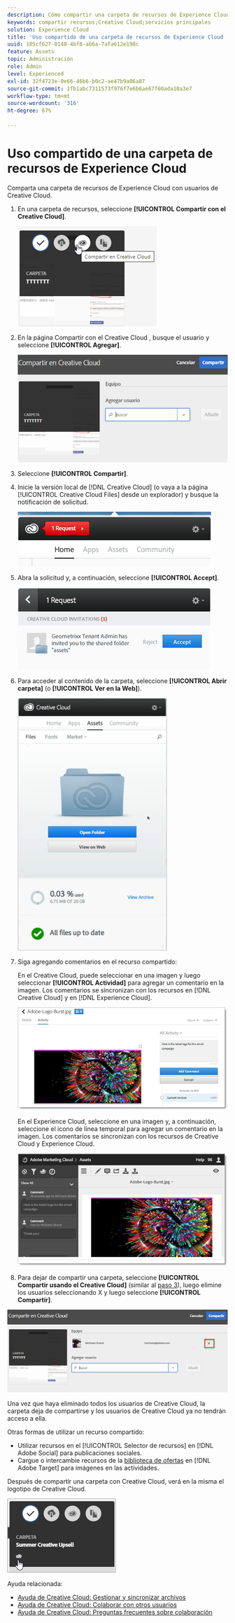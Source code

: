 ```yaml
---
description: Cómo compartir una carpeta de recursos de Experience Cloud con usuarios de Creative Cloud.
keywords: compartir recursos;Creative Cloud;servicios principales
solution: Experience Cloud
title: 'Uso compartido de una carpeta de recursos de Experience Cloud '
uuid: 105cf627-0148-4bf8-ab6a-7afa612e198c
feature: Assets
topic: Administración
role: Admin
level: Experienced
exl-id: 32f4723e-0e66-46b6-b0c2-ae47b9a06a87
source-git-commit: 1fb1abc7311573f976f7e6b6ae67f60ada10a3e7
workflow-type: tm+mt
source-wordcount: '316'
ht-degree: 67%

---
```


# Uso compartido de una carpeta de recursos de Experience Cloud

Comparta una carpeta de recursos de Experience Cloud con usuarios de Creative Cloud.

1. En una carpeta de recursos, seleccione **[!UICONTROL Compartir con el Creative Cloud]**.

   ![Resultado de los pasos](assets/asset-share-cc.png)
1. En la página Compartir con el Creative Cloud , busque el usuario y seleccione **[!UICONTROL Agregar]**.

   ![](assets/asset-share-cc-page.png)

1. Seleccione **[!UICONTROL Compartir]**.
1. Inicie la versión local de [!DNL Creative Cloud] (o vaya a la página [!UICONTROL Creative Cloud Files] desde un explorador) y busque la notificación de solicitud.

   ![](assets/cc_share_request.png)
1. Abra la solicitud y, a continuación, seleccione **[!UICONTROL Accept]**.

   ![Resultado de los pasos](assets/cc_share_accept.png)
1. Para acceder al contenido de la carpeta, seleccione **[!UICONTROL Abrir carpeta]** (o **[!UICONTROL Ver en la Web]**).

   ![Resultado de los pasos](assets/creative_cloud_open_folder.png)
1. Siga agregando comentarios en el recurso compartido:

   En el Creative Cloud, puede seleccionar en una imagen y luego seleccionar **[!UICONTROL Actividad]** para agregar un comentario en la imagen. Los comentarios se sincronizan con los recursos en [!DNL Creative Cloud] y en [!DNL Experience Cloud].

   ![](assets/asset_comment_cc.png)

   En el Experience Cloud, seleccione en una imagen y, a continuación, seleccione el icono de línea temporal para agregar un comentario en la imagen. Los comentarios se sincronizan con los recursos de Creative Cloud y Experience Cloud.

   ![](assets/asset_comment_mac.png)

1. Para dejar de compartir una carpeta, seleccione **[!UICONTROL Compartir usando el Creative Cloud]** (similar al [paso 3](t-share-creative-cloud.md#step_BA17CFA185284641A9B878BA29551996)), luego elimine los usuarios seleccionando X y luego seleccione **[!UICONTROL Compartir]**.

![](assets/asset_remove_user.png)

Una vez que haya eliminado todos los usuarios de Creative Cloud, la carpeta deja de compartirse y los usuarios de Creative Cloud ya no tendrán acceso a ella.

Otras formas de utilizar un recurso compartido:

* Utilizar recursos en el [!UICONTROL Selector de recursos] en [!DNL Adobe Social] para publicaciones sociales.
* Cargue o intercambie recursos de la [biblioteca de ofertas](https://experienceleague.adobe.com/docs/target/using/experiences/offers/manage-content.html?lang=es) en [!DNL Adobe Target] para imágenes en las actividades.

Después de compartir una carpeta con Creative Cloud, verá en la misma el logotipo de Creative Cloud.

![](assets/asset-cc-logo.png)

Ayuda relacionada:

* [Ayuda de Creative Cloud: Gestionar y sincronizar archivos](https://helpx.adobe.com/es/creative-cloud/help/sync-creative-cloud-files.html)
* [Ayuda de Creative Cloud: Colaborar con otros usuarios](https://helpx.adobe.com/es/creative-cloud/help/collaboration.html)
* [Ayuda de Creative Cloud: Preguntas frecuentes sobre colaboración](https://helpx.adobe.com/es/creative-cloud/help/collaboration-faq.html)

